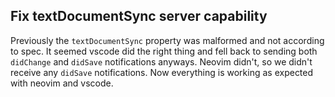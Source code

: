 ## Fix textDocumentSync server capability

Previously the `textDocumentSync` property was malformed and not according to spec.
It seemed vscode did the right thing and fell back to sending both `didChange` and `didSave` notifications anyways.
Neovim didn't, so we didn't receive any `didSave` notifications. Now everything is working as expected with neovim and vscode.

